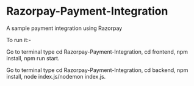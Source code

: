 # Razorpay-Payment-Integration
A sample payment integration using Razorpay

To run it:-

Go to terminal type cd Razorpay-Payment-Integration, cd frontend, npm install, npm run start.

Go to terminal type cd Razorpay-Payment-Integration, cd backend, npm install, node index.js/nodemon index.js.
